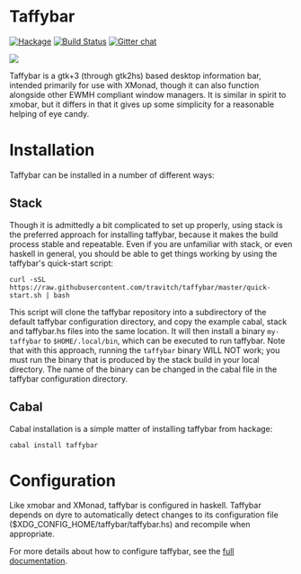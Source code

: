 Taffybar
==========
[![Hackage](https://img.shields.io/hackage/v/taffybar.svg)](https://hackage.haskell.org/package/taffybar)
[![Build Status](https://travis-ci.org/travitch/taffybar.svg?branch=master)](https://travis-ci.org/travitch/taffybar)
[![Gitter chat](https://badges.gitter.im/gitterHQ/gitter.png)](https://gitter.im/taffybar/Lobby)

![](https://github.com/travitch/taffybar/blob/master/doc/screenshot.png)

Taffybar is a gtk+3 (through gtk2hs) based desktop information bar, intended
primarily for use with XMonad, though it can also function alongside other EWMH
compliant window managers. It is similar in spirit to xmobar, but it differs in
that it gives up some simplicity for a reasonable helping of eye candy.

Installation
===============

Taffybar can be installed in a number of different ways:

Stack
-----

Though it is admittedly a bit complicated to set up properly, using stack is the
preferred approach for installing taffybar, because it makes the build process
stable and repeatable. Even if you are unfamiliar with stack, or even haskell in
general, you should be able to get things working by using the taffybar's
quick-start script:

```
curl -sSL https://raw.githubusercontent.com/travitch/taffybar/master/quick-start.sh | bash
```

This script will clone the taffybar repository into a subdirectory of the
default taffybar configuration directory, and copy the example cabal, stack and
taffybar.hs files into the same location. It will then install a binary
`my-taffybar` to `$HOME/.local/bin`, which can be executed to run taffybar. Note
that with this approach, running the `taffybar` binary WILL NOT work; you must
run the binary that is produced by the stack build in your local directory. The
name of the binary can be changed in the cabal file in the taffybar
configuration directory.


Cabal
-----
Cabal installation is a simple matter of installing taffybar from hackage:
```
cabal install taffybar
```

Configuration
================

Like xmobar and XMonad, taffybar is configured in haskell. Taffybar depends on
dyre to automatically detect changes to its configuration file
($XDG_CONFIG_HOME/taffybar/taffybar.hs) and recompile when appropriate.

For more details about how to configure taffybar, see the [full documentation](https://hackage.haskell.org/package/taffybar).
